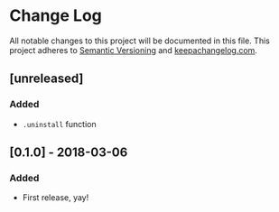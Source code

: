 # Change Log
All notable changes to this project will be documented in this file.
This project adheres to [Semantic Versioning](http://semver.org/) and [keepachangelog.com](http://keepachangelog.com/).


## [unreleased]
### Added
- `.uninstall` function


## [0.1.0] - 2018-03-06
### Added
- First release, yay!
